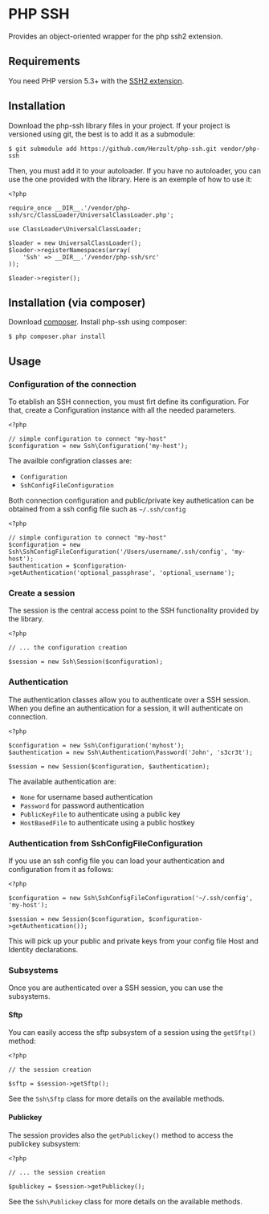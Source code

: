 PHP SSH
=======

Provides an object-oriented wrapper for the php ssh2 extension.

Requirements
------------

You need PHP version 5.3+ with the [SSH2 extension](http://www.php.net/manual/en/book.ssh2.php).

Installation
------------

Download the php-ssh library files in your project. 
If your project is versioned using git, the best is to add it as a submodule:

    $ git submodule add https://github.com/Herzult/php-ssh.git vendor/php-ssh

Then, you must add it to your autoloader. 
If you have no autoloader, you can use the one provided with the library.
Here is an exemple of how to use it:

    <?php

    require_once __DIR__.'/vendor/php-ssh/src/ClassLoader/UniversalClassLoader.php';

    use ClassLoader\UniversalClassLoader;

    $loader = new UniversalClassLoader();
    $loader->registerNamespaces(array(
        'Ssh' => __DIR__.'/vendor/php-ssh/src'
    ));

    $loader->register();

Installation (via composer)
------------

Download [composer](http://getcomposer.org/download/).
Install php-ssh using composer:

    $ php composer.phar install

Usage
-----

### Configuration of the connection

To etablish an SSH connection, you must firt define its configuration.
For that, create a Configuration instance with all the needed parameters.

    <?php

    // simple configuration to connect "my-host"
    $configuration = new Ssh\Configuration('my-host');

The availble configration classes are:

- `Configuration`
- `SshConfigFileConfiguration`

Both connection configuration and public/private key authetication can be obtained from a ssh config file such as `~/.ssh/config`

    <?php

    // simple configuration to connect "my-host"
    $configuration = new Ssh\SshConfigFileConfiguration('/Users/username/.ssh/config', 'my-host');
    $authentication = $configuration->getAuthentication('optional_passphrase', 'optional_username');

### Create a session

The session is the central access point to the SSH functionality provided by the library.

    <?php

    // ... the configuration creation

    $session = new Ssh\Session($configuration);

### Authentication

The authentication classes allow you to authenticate over a SSH session.
When you define an authentication for a session, it will authenticate on connection.

    <?php

    $configuration = new Ssh\Configuration('myhost');
    $authentication = new Ssh\Authentication\Password('John', 's3cr3t');

    $session = new Session($configuration, $authentication);

The available authentication are:

 - `None` for username based authentication
 - `Password` for password authentication
 - `PublicKeyFile` to authenticate using a public key
 - `HostBasedFile` to authenticate using a public hostkey

### Authentication from SshConfigFileConfiguration

If you use an ssh config file you can load your authentication and configuration from it as follows:

    <?php

    $configuration = new Ssh\SshConfigFileConfiguration('~/.ssh/config', 'my-host');

    $session = new Session($configuration, $configuration->getAuthentication());

This will pick up your public and private keys from your config file Host and Identity declarations.

### Subsystems

Once you are authenticated over a SSH session, you can use the subsystems.

#### Sftp

You can easily access the sftp subsystem of a session using the `getSftp()` method:

    <?php

    // the session creation

    $sftp = $session->getSftp();

See the `Ssh\Sftp` class for more details on the available methods.

#### Publickey

The session provides also the `getPublickey()` method to access the publickey subsystem:

    <?php

    // ... the session creation

    $publickey = $session->getPublickey();

See the `Ssh\Publickey` class for more details on the available methods.
